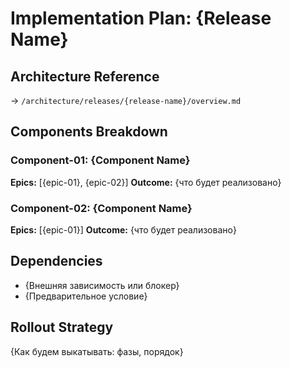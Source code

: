 # Implementation Plan: {Release Name}

## Architecture Reference
→ `/architecture/releases/{release-name}/overview.md`

## Components Breakdown

### Component-01: {Component Name}
**Epics:** [{epic-01}, {epic-02}]
**Outcome:** {что будет реализовано}

### Component-02: {Component Name}
**Epics:** [{epic-01}]
**Outcome:** {что будет реализовано}

## Dependencies
- {Внешняя зависимость или блокер}
- {Предварительное условие}

## Rollout Strategy
{Как будем выкатывать: фазы, порядок}